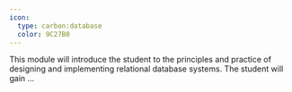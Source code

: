 ```yaml
---
icon:
  type: carbon:database
  color: 9C27B0
---
```


This module will introduce the student to the principles and practice of designing and implementing relational database systems. The student will gain ... 
